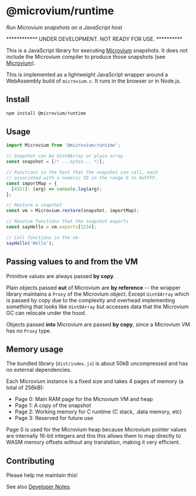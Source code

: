 # @microvium/runtime

*Run Microvium snapshots on a JavaScript host*

************ UNDER DEVELOPMENT. NOT READY FOR USE. **********

This is a JavaScript library for executing [Microvium](https://github.com/coder-mike/microvium) snapshots. It does not include the Microvium compiler to produce those snapshots (see [Microvium](https://github.com/coder-mike/microvium)).

This is implemented as a lightweight JavaScript wrapper around a WebAssembly build of `microvium.c`. It runs in the browser or in Node.js.


## Install

```sh
npm install @microvium/runtime
```


## Usage

```js
import Microvium from '@microvium/runtime';

// Snapshot can be Uint8Array or plain array
const snapshot = [/* ...bytes... */];

// Functions in the host that the snapshot can call, each
// associated with a numeric ID in the range 0 to 0xFFFF.
const importMap = {
  [4321]: (arg) => console.log(arg);
};

// Restore a snapshot
const vm = Microvium.restore(snapshot, importMap);

// Resolve functions that the snapshot exports
const sayHello = vm.exports[1234];

// Call functions in the vm
sayHello('Hello');
```

## Passing values to and from the VM

Primitive values are always passed **by copy**.

Plain objects passed **out** of Microvium are **by reference** -- the wrapper library maintains a `Proxy` of the Microvium object. Except `Uint8Array` which is passed by copy due to the complexity and overhead implementing something that looks like `Uint8Array` but accesses data that the Microvium GC can relocate under the hood.

Objects passed **into** Microvium are passed **by copy**, since a Microvium VM has no `Proxy` type.

## Memory usage

The bundled library (`dist/index.js`) is about 50kB uncompressed and has no external dependencies.

Each Microvium instance is a fixed size and takes 4 pages of memory (a total of 256kB):

  - Page 0: Main RAM page for the Microvium VM and heap
  - Page 1: A copy of the snapshot
  - Page 2: Working memory for C runtime (C stack, .data memory, etc)
  - Page 3: Reserved for future use

Page 0 is used for the Microvium heap because Microvium pointer values are internally 16-bit integers and this this allows them to map directly to WASM memory offsets without any translation, making it very efficient.

## Contributing

Please help me maintain this!

See also [Developer Notes](src/developer-notes.md).